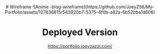 <div style="text-align: center;">
# Wireframe
  ![Anime -blog-wireframe](https://github.com/JoeyZ56/My-Portfolio/assets/127636815/543920b7-5375-4f0b-a82a-6b52bba1d606)

# Deployed Version
https://portfolio.joeyzazzi.com/
  
</div>
